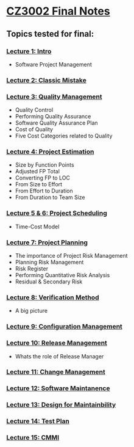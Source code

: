 # [CZ3002 Final Notes](../../)

## Topics tested for final:

### [Lecture 1: Intro](L1.md)

-   Software Project Management

### [Lecture 2: Classic Mistake](L2.md)

### [Lecture 3: Quality Management](L3.md)
-   Quality Control
-   Performing Quality Assurance
-   Software Quality Assurance Plan
-   Cost of Quality
-   Five Cost Categories related to Quality

### [Lecture 4: Project Estimation](L4.md)

-   Size by Function Points
-   Adjusted FP Total
-   Converting FP to LOC
-   From Size to Effort
-   From Effort to Duration
-   From Duration to Team Size

### [Lecture 5 & 6: Project Scheduling](L5.md)

-   Time-Cost Model

### [Lecture 7: Project Planning](L7.md)

-   The importance of Project Risk Management
-   Planning Risk Management
-   Risk Register
-   Performing Quantitative Risk Analysis
-   Residual & Secondary Risk

### [Lecture 8: Verification Method](L8.md)

-   A big picture

### [Lecture 9: Configuration Management](L9.md)

### [Lecture 10: Release Management](L10.md)

-   Whats the role of Release Manager

### [Lecture 11: Change Management](L11.md)

### [Lecture 12: Software Maintanence](L12.md)

### [Lecture 13: Design for Maintainbility](L13.md)

### [Lecture 14: Test Plan](L14.md)

### [Lecture 15: CMMI](L15.md)
